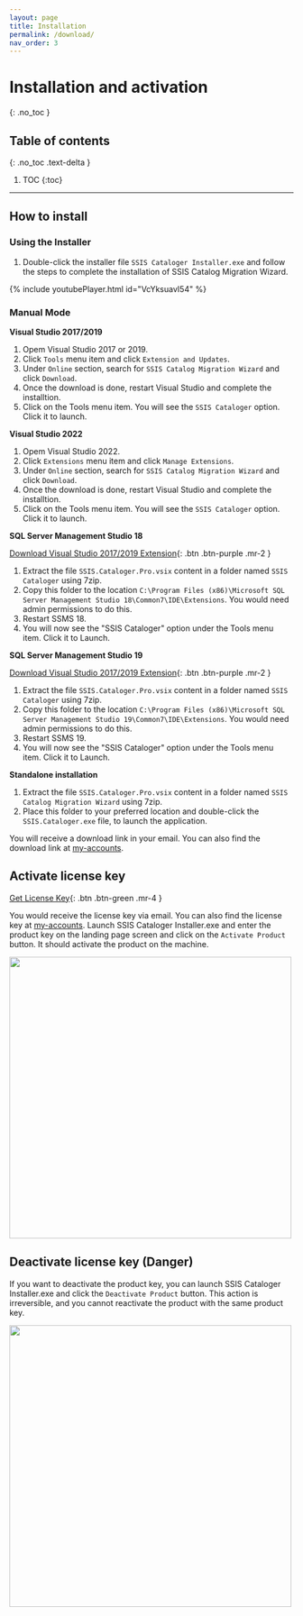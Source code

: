 ```yaml
---
layout: page
title: Installation
permalink: /download/
nav_order: 3
---
```


# Installation and activation
{: .no_toc }

## Table of contents
{: .no_toc .text-delta }

1. TOC
{:toc}

---

## How to install

### Using the Installer
1. Double-click the installer file `SSIS Cataloger Installer.exe` and follow the steps to complete the installation of SSIS Catalog Migration Wizard.

{% include youtubePlayer.html id="VcYksuavI54" %}

### Manual Mode

**Visual Studio 2017/2019**

1. Opem Visual Studio 2017 or 2019. 
2. Click `Tools` menu item and click `Extension and Updates`.
3. Under `Online` section, search for `SSIS Catalog Migration Wizard` and click `Download`.
3. Once the download is done, restart Visual Studio and complete the installtion.
4. Click on the Tools menu item. You will see the `SSIS Cataloger` option. Click it to launch.

**Visual Studio 2022**

1. Opem Visual Studio 2022. 
2. Click `Extensions` menu item and click `Manage Extensions`.
3. Under `Online` section, search for `SSIS Catalog Migration Wizard` and click `Download`.
3. Once the download is done, restart Visual Studio and complete the installtion.
4. Click on the Tools menu item. You will see the `SSIS Cataloger` option. Click it to launch.

**SQL Server Management Studio 18**

[Download Visual Studio 2017/2019 Extension](https://marketplace.visualstudio.com/items?itemName=AzureOps.ssiscatalogerpro){: .btn .btn-purple .mr-2 }

1. Extract the file `SSIS.Cataloger.Pro.vsix` content in a folder named `SSIS Cataloger` using 7zip.
2. Copy this folder to the location `C:\Program Files (x86)\Microsoft SQL Server Management Studio 18\Common7\IDE\Extensions`. You would need admin permissions to do this.
3. Restart SSMS 18.
4. You will now see the "SSIS Cataloger" option under the Tools menu item. Click it to Launch.

**SQL Server Management Studio 19**

[Download Visual Studio 2017/2019 Extension](https://marketplace.visualstudio.com/items?itemName=AzureOps.SSISCataloger2022){: .btn .btn-purple .mr-2 }

1. Extract the file `SSIS.Cataloger.Pro.vsix` content in a folder named `SSIS Cataloger` using 7zip.
2. Copy this folder to the location `C:\Program Files (x86)\Microsoft SQL Server Management Studio 19\Common7\IDE\Extensions`. You would need admin permissions to do this.
3. Restart SSMS 19.
4. You will now see the "SSIS Cataloger" option under the Tools menu item. Click it to Launch.

**Standalone installation**
1. Extract the file `SSIS.Cataloger.Pro.vsix` content in a folder named `SSIS Catalog Migration Wizard` using 7zip.
2. Place this folder to your preferred location and double-click the `SSIS.Cataloger.exe` file, to launch the application.


You will receive a download link in your email. You can also find the download link at [my-accounts](https://azureops.org/my-account/downloads/). 

## Activate license key

[Get License Key](https://azureops.org/product/ssis-catalog-migration-wizard-pro/){: .btn .btn-green .mr-4 }

You would receive the license key via email. You can also find the license key at [my-accounts](https://azureops.org/my-account/view-license-keys/). 
Launch SSIS Cataloger Installer.exe and enter the product key on the landing page screen and click on the `Activate Product` button. 
It should activate the product on the machine.

<img src="../media/ActivateLicense.png" width="500">

## Deactivate license key (Danger)

If you want to deactivate the product key, you can launch SSIS Cataloger Installer.exe and click the `Deactivate Product` button. This action is irreversible, and you cannot reactivate the product with the same product key.

<img src="../media/DeactivateLicense.png" width="500">
